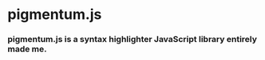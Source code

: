 <h1>pigmentum.js</h1>
<h3>pigmentum.js is a syntax highlighter JavaScript library entirely made me.</h3>
